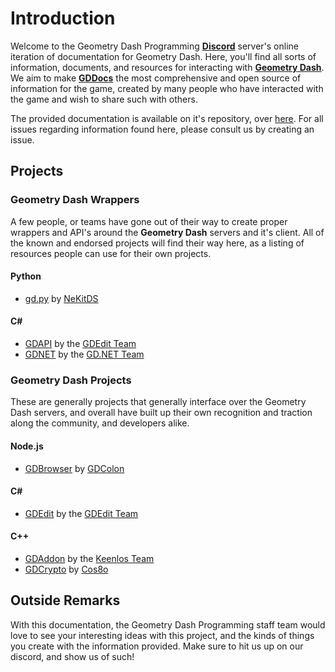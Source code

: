 # Introduction

Welcome to the Geometry Dash Programming **[Discord](https://discord.gg/bV6NBs)** server's online iteration of documentation for Geometry Dash. Here, you'll find all sorts of information, documents, and resources for interacting with **[Geometry Dash](http://robtopgames.com)**. We aim to make **[GDDocs](https://github.com/gd-programming/gddocs)** the most comprehensive and open source of information for the game, created by many people who have interacted with the game and wish to share such with others.

The provided documentation is available on it's repository, over [here](https://github.com/gd-programming/gddocs). For all issues regarding information found here, please consult us by creating an issue.

## Projects

### Geometry Dash Wrappers

A few people, or teams have gone out of their way to create proper wrappers and API's around the **Geometry Dash** servers and it's client. All of the known and endorsed projects will find their way here, as a listing of resources people can use for their own projects.

#### Python

* [gd.py](https://github.com/NeKitDS/gd.py) by [NeKitDS](https://github.com/NeKitDS)

#### C#

* [GDAPI](https://github.com/gd-edit/GDAPI) by the [GDEdit Team](https://github.com/gd-edit)
* [GDNET](https://github.com/GDdotNET/GDNET) by the [GD.NET Team](https://github.com/GDdotNET)

### Geometry Dash Projects

These are generally projects that generally interface over the Geometry Dash servers, and overall have built up their own recognition and traction along the community, and developers alike.

#### Node.js

* [GDBrowser](https://github.com/GDColon/GDBrowser) by [GDColon](https://github.com/GDColon)

#### C#

* [GDEdit](https://github.com/gd-edit/GDE) by the [GDEdit Team](https://github.com/gd-edit)

#### C++

* [GDAddon](https://github.com/Keenlos/GDAddonSDK) by the [Keenlos Team](https://github.com/Keenlos/Keenlos/blob/master/ABOUT.md)
* [GDCrypto](https://github.com/Cos8o/GDCrypto) by [Cos8o](https://github.com/Cos8o)

## Outside Remarks

With this documentation, the Geometry Dash Programming staff team would love to see your interesting ideas with this project, and the kinds of things you create with the information provided. Make sure to hit us up on our discord, and show us of such!
